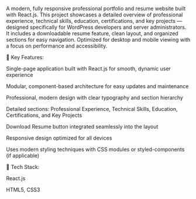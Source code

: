 A modern, fully responsive professional portfolio and resume website built with React.js. This project showcases a detailed overview of professional experience, technical skills, education, certifications, and key projects — designed specifically for WordPress developers and server administrators. It includes a downloadable resume feature, clean layout, and organized sections for easy navigation. Optimized for desktop and mobile viewing with a focus on performance and accessibility.

🚀 Key Features:

Single-page application built with React.js for smooth, dynamic user experience

Modular, component-based architecture for easy updates and maintenance

Professional, modern design with clear typography and section hierarchy

Detailed sections: Professional Experience, Technical Skills, Education, Certifications, and Key Projects

Download Resume button integrated seamlessly into the layout

Responsive design optimized for all devices

Uses modern styling techniques with CSS modules or styled-components (if applicable)

🔧 Tech Stack:

React.js

HTML5, CSS3

